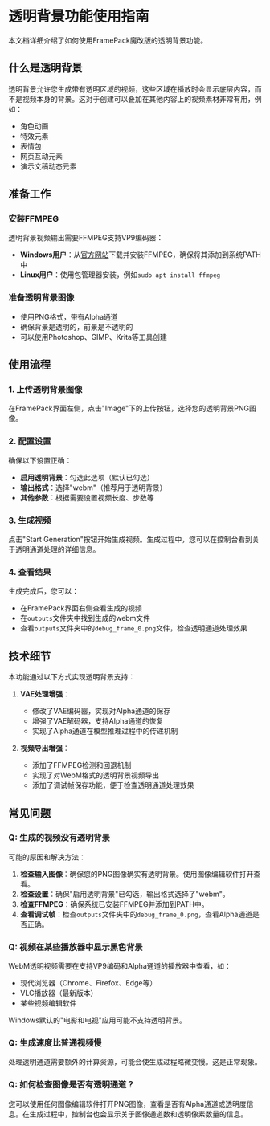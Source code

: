 # 透明背景功能使用指南

本文档详细介绍了如何使用FramePack魔改版的透明背景功能。

## 什么是透明背景

透明背景允许您生成带有透明区域的视频，这些区域在播放时会显示底层内容，而不是视频本身的背景。这对于创建可以叠加在其他内容上的视频素材非常有用，例如：
- 角色动画
- 特效元素
- 表情包
- 网页互动元素
- 演示文稿动态元素

## 准备工作

### 安装FFMPEG

透明背景视频输出需要FFMPEG支持VP9编码器：

- **Windows用户**：从[官方网站](https://ffmpeg.org/download.html)下载并安装FFMPEG，确保将其添加到系统PATH中
- **Linux用户**：使用包管理器安装，例如`sudo apt install ffmpeg`

### 准备透明背景图像

- 使用PNG格式，带有Alpha通道
- 确保背景是透明的，前景是不透明的
- 可以使用Photoshop、GIMP、Krita等工具创建

## 使用流程

### 1. 上传透明背景图像

在FramePack界面左侧，点击"Image"下的上传按钮，选择您的透明背景PNG图像。

### 2. 配置设置

确保以下设置正确：

- **启用透明背景**：勾选此选项（默认已勾选）
- **输出格式**：选择"webm"（推荐用于透明背景）
- **其他参数**：根据需要设置视频长度、步数等

### 3. 生成视频

点击"Start Generation"按钮开始生成视频。生成过程中，您可以在控制台看到关于透明通道处理的详细信息。

### 4. 查看结果

生成完成后，您可以：

- 在FramePack界面右侧查看生成的视频
- 在`outputs`文件夹中找到生成的webm文件
- 查看`outputs`文件夹中的`debug_frame_0.png`文件，检查透明通道处理效果

## 技术细节

本功能通过以下方式实现透明背景支持：

1. **VAE处理增强**：
   - 修改了VAE编码器，实现对Alpha通道的保存
   - 增强了VAE解码器，支持Alpha通道的恢复
   - 实现了Alpha通道在模型推理过程中的传递机制

2. **视频导出增强**：
   - 添加了FFMPEG检测和回退机制
   - 实现了对WebM格式的透明背景视频导出
   - 添加了调试帧保存功能，便于检查透明通道处理效果

## 常见问题

### Q: 生成的视频没有透明背景

可能的原因和解决方法：

1. **检查输入图像**：确保您的PNG图像确实有透明背景。使用图像编辑软件打开查看。
2. **检查设置**：确保"启用透明背景"已勾选，输出格式选择了"webm"。
3. **检查FFMPEG**：确保系统已安装FFMPEG并添加到PATH中。
4. **查看调试帧**：检查`outputs`文件夹中的`debug_frame_0.png`，查看Alpha通道是否正确。

### Q: 视频在某些播放器中显示黑色背景

WebM透明视频需要在支持VP9编码和Alpha通道的播放器中查看，如：

- 现代浏览器（Chrome、Firefox、Edge等）
- VLC播放器（最新版本）
- 某些视频编辑软件

Windows默认的"电影和电视"应用可能不支持透明背景。

### Q: 生成速度比普通视频慢

处理透明通道需要额外的计算资源，可能会使生成过程略微变慢。这是正常现象。

### Q: 如何检查图像是否有透明通道？

您可以使用任何图像编辑软件打开PNG图像，查看是否有Alpha通道或透明度信息。在生成过程中，控制台也会显示关于图像通道数和透明像素数量的信息。 
